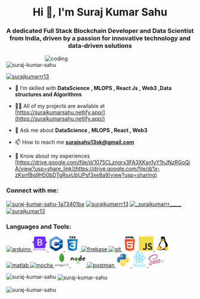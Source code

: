 <h1 align="center">Hi 👋, I'm Suraj Kumar Sahu</h1>
<h3 align="center">A dedicated Full Stack Blockchain Developer and Data Scientist from India, driven by a passion for innovative technology and data-driven solutions</h3>
<img align="right" alt="coding" width="400" src="https://media1.giphy.com/media/RbDKaczqWovIugyJmW/giphy.gif?cid=790b7611fd8d6103b348f3031a5d0dcc4bc7204c918328e2&rid=giphy.gif&ct=g">

<p align="left"> <img src="https://komarev.com/ghpvc/?username=suraj-kumar-sahu&label=Profile%20views&color=0e75b6&style=flat" alt="suraj-kumar-sahu" /> </p>

<p align="left"> <a href="https://twitter.com/surajkumarrr13" target="blank"><img src="https://img.shields.io/twitter/follow/surajkumarrr13?logo=twitter&style=for-the-badge" alt="surajkumarrr13" /></a> </p>

- 🌱 I’m skilled with **DataScience , MLOPS , React Js , Web3 ,Data structures and Algorithms**

- 👨‍💻 All of my projects are available at [https://surajkumarsahu.netlify.app/](https://surajkumarsahu.netlify.app/)

- 💬 Ask me about **DataScience , MLOPS , React , Web3**

- 📫 How to reach me **surajsahu13sk@gmail.com**

- 📄 Know about my experiences [https://drive.google.com/file/d/1075CLzngrx3FA3XKsn1yY1hJNzRGoQiA/view?usp=share_link](https://drive.google.com/file/d/1x-zKsnfBq9H50bDTgRsxUbUPsf3xe8a9/view?usp=sharing)

<h3 align="left">Connect with me:</h3>
<p align="left">
<a href="https://linkedin.com/in/suraj-kumar-sahu-1a73401ba" target="blank"><img align="center" src="https://raw.githubusercontent.com/rahuldkjain/github-profile-readme-generator/master/src/images/icons/Social/linked-in-alt.svg" alt="suraj-kumar-sahu-1a73401ba" height="30" width="40" /></a>
<a href="https://twitter.com/surajkumarrr13" target="blank"><img align="center" src="https://raw.githubusercontent.com/rahuldkjain/github-profile-readme-generator/master/src/images/icons/Social/twitter.svg" alt="surajkumarrr13" height="30" width="40" /></a>
<a href="https://instagram.com/_surajkumarrr_____" target="blank"><img align="center" src="https://raw.githubusercontent.com/rahuldkjain/github-profile-readme-generator/master/src/images/icons/Social/instagram.svg" alt="_surajkumarrr_____" height="30" width="40" /></a>
<a href="https://www.codechef.com/users/surajkumar13" target="blank"><img align="center" src="https://cdn.jsdelivr.net/npm/simple-icons@3.1.0/icons/codechef.svg" alt="surajkumar13" height="30" width="40" /></a>
</p>

<h3 align="left">Languages and Tools:</h3>
<p align="left"> <a href="https://www.arduino.cc/" target="_blank" rel="noreferrer"> <img src="https://cdn.worldvectorlogo.com/logos/arduino-1.svg" alt="arduino" width="40" height="40"/> </a> <a href="https://getbootstrap.com" target="_blank" rel="noreferrer"> <img src="https://raw.githubusercontent.com/devicons/devicon/master/icons/bootstrap/bootstrap-plain-wordmark.svg" alt="bootstrap" width="40" height="40"/> </a> <a href="https://www.w3schools.com/cpp/" target="_blank" rel="noreferrer"> <img src="https://raw.githubusercontent.com/devicons/devicon/master/icons/cplusplus/cplusplus-original.svg" alt="cplusplus" width="40" height="40"/> </a> <a href="https://www.w3schools.com/css/" target="_blank" rel="noreferrer"> <img src="https://raw.githubusercontent.com/devicons/devicon/master/icons/css3/css3-original-wordmark.svg" alt="css3" width="40" height="40"/> </a> <a href="https://firebase.google.com/" target="_blank" rel="noreferrer"> <img src="https://www.vectorlogo.zone/logos/firebase/firebase-icon.svg" alt="firebase" width="40" height="40"/> </a> <a href="https://git-scm.com/" target="_blank" rel="noreferrer"> <img src="https://www.vectorlogo.zone/logos/git-scm/git-scm-icon.svg" alt="git" width="40" height="40"/> </a> <a href="https://www.w3.org/html/" target="_blank" rel="noreferrer"> <img src="https://raw.githubusercontent.com/devicons/devicon/master/icons/html5/html5-original-wordmark.svg" alt="html5" width="40" height="40"/> </a> <a href="https://developer.mozilla.org/en-US/docs/Web/JavaScript" target="_blank" rel="noreferrer"> <img src="https://raw.githubusercontent.com/devicons/devicon/master/icons/javascript/javascript-original.svg" alt="javascript" width="40" height="40"/> </a> <a href="https://www.linux.org/" target="_blank" rel="noreferrer"> <img src="https://raw.githubusercontent.com/devicons/devicon/master/icons/linux/linux-original.svg" alt="linux" width="40" height="40"/> </a> <a href="https://www.mathworks.com/" target="_blank" rel="noreferrer"> <img src="https://upload.wikimedia.org/wikipedia/commons/2/21/Matlab_Logo.png" alt="matlab" width="40" height="40"/> </a> <a href="https://mochajs.org" target="_blank" rel="noreferrer"> <img src="https://www.vectorlogo.zone/logos/mochajs/mochajs-icon.svg" alt="mocha" width="40" height="40"/> </a> <a href="https://www.mongodb.com/" target="_blank" rel="noreferrer"> <img src="https://raw.githubusercontent.com/devicons/devicon/master/icons/mongodb/mongodb-original-wordmark.svg" alt="mongodb" width="40" height="40"/> </a> <a href="https://nodejs.org" target="_blank" rel="noreferrer"> <img src="https://raw.githubusercontent.com/devicons/devicon/master/icons/nodejs/nodejs-original-wordmark.svg" alt="nodejs" width="40" height="40"/> </a> <a href="https://postman.com" target="_blank" rel="noreferrer"> <img src="https://www.vectorlogo.zone/logos/getpostman/getpostman-icon.svg" alt="postman" width="40" height="40"/> </a> <a href="https://www.python.org" target="_blank" rel="noreferrer"> <img src="https://raw.githubusercontent.com/devicons/devicon/master/icons/python/python-original.svg" alt="python" width="40" height="40"/> </a> <a href="https://reactjs.org/" target="_blank" rel="noreferrer"> <img src="https://raw.githubusercontent.com/devicons/devicon/master/icons/react/react-original-wordmark.svg" alt="react" width="40" height="40"/> </a> <a href="https://sass-lang.com" target="_blank" rel="noreferrer"> <img src="https://raw.githubusercontent.com/devicons/devicon/master/icons/sass/sass-original.svg" alt="sass" width="40" height="40"/> </a> </p>

<p><img align="left" src="https://github-readme-stats.vercel.app/api/top-langs?username=suraj-kumar-sahu&show_icons=true&locale=en&layout=compact" alt="suraj-kumar-sahu" /></p>

<p>&nbsp;<img align="center" src="https://github-readme-stats.vercel.app/api?username=suraj-kumar-sahu&show_icons=true&locale=en" alt="suraj-kumar-sahu" /></p>

<p><img align="center" src="https://github-readme-streak-stats.herokuapp.com/?user=suraj-kumar-sahu&" alt="suraj-kumar-sahu" /></p>
